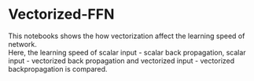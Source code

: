 # Vectorized-FFN
This notebooks shows the how vectorization affect the learning speed of network.\
Here, the learning speed of scalar input - scalar back propagation, scalar input - vectorized back propagation and vectorized input - vectorized backpropagation is compared.
